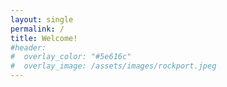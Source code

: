 ```yaml
---
layout: single
permalink: /
title: Welcome!
#header:
#  overlay_color: "#5e616c"
#  overlay_image: /assets/images/rockport.jpeg
---
```

